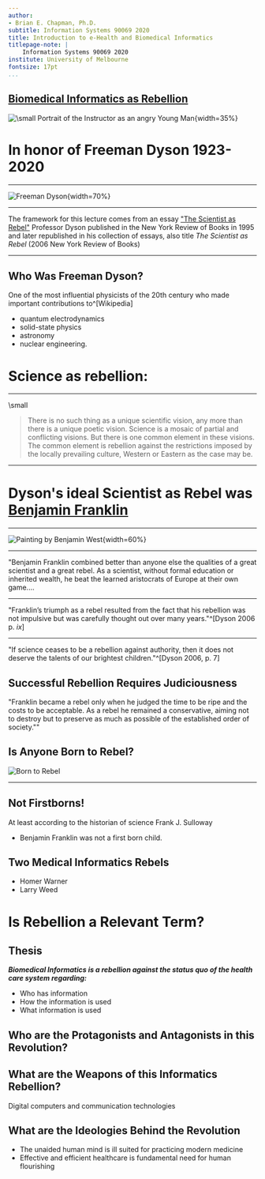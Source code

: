 ```yaml
---
author:
- Brian E. Chapman, Ph.D.
subtitle: Information Systems 90069 2020
title: Introduction to e-Health and Biomedical Informatics
titlepage-note: |
    Information Systems 90069 2020
institute: University of Melbourne
fontsize: 17pt
...
```


## [Biomedical Informatics as Rebellion](https://youtu.be/eF551z9KlA8)


![\small Portrait of the Instructor as an  angry Young Man](./media/skinnySmall.jpg){width=35%}



# In honor of Freeman Dyson 1923-2020

--------------------

![Freeman Dyson](./media/dyson_standing.jpg){width=70%}

---------------

The framework for this lecture comes from an essay ["The Scientist as Rebel"](https://www.nybooks.com/articles/1995/05/25/the-scientist-as-rebel/) Professor Dyson published in the New York Review of Books in 1995 and later republished in his collection of essays, also title *The Scientist as Rebel* (2006 New York Review of Books)

--------------------

## Who Was Freeman Dyson?

One of the most influential physicists of the 20th century who made important contributions to^[Wikipedia]

* quantum electrodynamics
* solid-state physics
* astronomy
* nuclear engineering.



# Science as rebellion:

----------------------------
\small

>There is no such thing as a unique scientific vision, any more than there is a unique poetic vision. Science is a mosaic of partial and conflicting visions. But there is one common element in these visions. The common element is rebellion against the restrictions imposed by the locally prevailing culture, Western or Eastern as the case may be.

----------------------

# Dyson's ideal Scientist as Rebel was  [Benjamin Franklin](https://en.wikipedia.org/wiki/Benjamin_Franklin)

----------------------------------

![Painting by Benjamin West](./media/franklin_kite.jpg){width=60%}

--------------------------------

"Benjamin Franklin combined better than anyone else the qualities of a great scientist and a great rebel. As a scientist, without formal education or inherited wealth, he beat the learned aristocrats of Europe at their own game....

---------------------

"Franklin’s triumph as a rebel resulted from the fact that his rebellion was not impulsive but was carefully thought out over many years."^[Dyson 2006 p. *ix*]

-------------------------


"If science ceases to be a rebellion against authority, then it does not deserve the talents of our brightest children."^[Dyson 2006, p. 7]

## Successful Rebellion Requires Judiciousness

"Franklin became a rebel only when he judged the time to be ripe and the costs to be acceptable. As a rebel he remained a conservative, aiming not to destroy but to preserve as much as possible of the established order of society.""

## Is Anyone Born to Rebel?

![*Born to Rebel*](./media/born-to-rebel-vintage-books-edition.jpeg)

--------------------------

## Not Firstborns!

At least according to the historian of science Frank J. Sulloway

* Benjamin Franklin was not a first born child.

## Two Medical Informatics Rebels

* Homer Warner
* Larry Weed

# Is Rebellion a Relevant Term?

## Thesis

***Biomedical Informatics is a rebellion against the status quo of the health care system regarding:***

* Who has information
* How the information is used
* What information is used

## Who are the Protagonists and Antagonists in this Revolution?

## What are the Weapons of this Informatics Rebellion?

Digital computers and communication technologies

## What are the Ideologies Behind the Revolution

* The unaided human mind is ill suited for practicing modern medicine
* Effective and efficient healthcare is fundamental need for human flourishing
